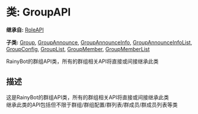 # 类: GroupAPI  
  
**继承自:** [RoleAPI](RoleAPI.md)  
  
**子类:** [Group](Group.md), [GroupAnnounce](GroupAnnounce.md), [GroupAnnounceInfo](GroupAnnounceInfo.md), [GroupAnnounceInfoList](GroupAnnounceInfoList.md), [GroupConfig](GroupConfig.md), [GroupList](GroupList.md), [GroupMember](GroupMember.md), [GroupMemberList](GroupMemberList.md)  
  
RainyBot的群组API类，所有的群组相关API将直接或间接继承此类  
  
## 描述  
  
这是RainyBot的群组API类，所有的群组相关API将直接或间接继承此类   
继承此类的API包括但不限于群组/群组配置/群列表/群成员/群成员列表等类  
  

